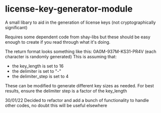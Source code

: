 # license-key-generator-module
A small libary to aid in the generation of license keys (not cryptographically significant)

Requires some dependent code from shay-libs but these should be easy enough to create if you read through what it's doing.

The return format looks something like this: 0A0M-937M-KS31-PR4V (each character is randomly generated)
This is assuming that:
- the key_length is set to 16
- the delimiter is set to "-"
- the delimiter_step is set to 4

These can be modified to generate different key sizes as needed. For best results, ensure the delimiter step is a factor of the key_length


30/01/22
Decided to refactor and add a bunch of functionality to handle other codes, no doubt this will be useful elsewhere
